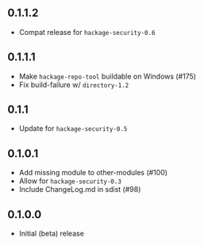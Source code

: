 0.1.1.2
-------
* Compat release for `hackage-security-0.6`

0.1.1.1
-------
* Make `hackage-repo-tool` buildable on Windows (#175)
* Fix build-failure w/ `directory-1.2`

0.1.1
-----
* Update for `hackage-security-0.5`

0.1.0.1
-------
* Add missing module to other-modules (#100)
* Allow for `hackage-security-0.3`
* Include ChangeLog.md in sdist (#98)

0.1.0.0
-------
* Initial (beta) release
